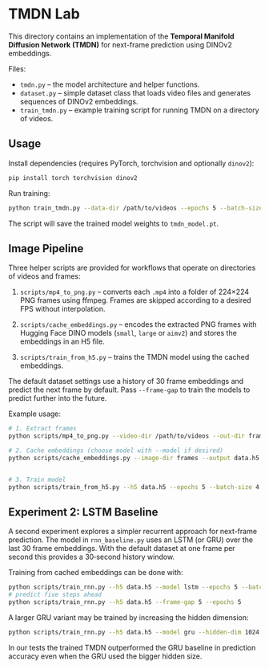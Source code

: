 # TMDN Lab

This directory contains an implementation of the **Temporal Manifold Diffusion Network (TMDN)** for next-frame prediction using DINOv2 embeddings.

Files:
- `tmdn.py` – the model architecture and helper functions.
- `dataset.py` – simple dataset class that loads video files and generates sequences of DINOv2 embeddings.
- `train_tmdn.py` – example training script for running TMDN on a directory of videos.

## Usage

Install dependencies (requires PyTorch, torchvision and optionally `dinov2`):
```bash
pip install torch torchvision dinov2
```

Run training:
```bash
python train_tmdn.py --data-dir /path/to/videos --epochs 5 --batch-size 4
```

The script will save the trained model weights to `tmdn_model.pt`.

## Image Pipeline

Three helper scripts are provided for workflows that operate on directories of videos and frames:

1. `scripts/mp4_to_png.py` – converts each `.mp4` into a folder of 224×224 PNG frames using ffmpeg. Frames are skipped according to a desired FPS without interpolation.
2. `scripts/cache_embeddings.py` – encodes the extracted PNG frames with Hugging Face DINO models (`small`, `large` or `aimv2`) and stores the embeddings in an H5 file.

3. `scripts/train_from_h5.py` – trains the TMDN model using the cached embeddings.

The default dataset settings use a history of 30 frame embeddings and predict the next frame by default. Pass ``--frame-gap`` to train the models to predict further into the future.

Example usage:
```bash
# 1. Extract frames
python scripts/mp4_to_png.py --video-dir /path/to/videos --out-dir frames --fps 1

# 2. Cache embeddings (choose model with --model if desired)
python scripts/cache_embeddings.py --image-dir frames --output data.h5 --model small


# 3. Train model
python scripts/train_from_h5.py --h5 data.h5 --epochs 5 --batch-size 4
```

## Experiment 2: LSTM Baseline

A second experiment explores a simpler recurrent approach for next-frame prediction. The model in `rnn_baseline.py` uses an LSTM (or GRU) over the last 30 frame embeddings. With the default dataset at one frame per second this provides a 30‑second history window.

Training from cached embeddings can be done with:
```bash
python scripts/train_rnn.py --h5 data.h5 --model lstm --epochs 5 --batch-size 4
# predict five steps ahead
python scripts/train_rnn.py --h5 data.h5 --frame-gap 5 --epochs 5
```

A larger GRU variant may be trained by increasing the hidden dimension:
```bash
python scripts/train_rnn.py --h5 data.h5 --model gru --hidden-dim 1024
```

In our tests the trained TMDN outperformed the GRU baseline in prediction accuracy even when the GRU used the bigger hidden size.
